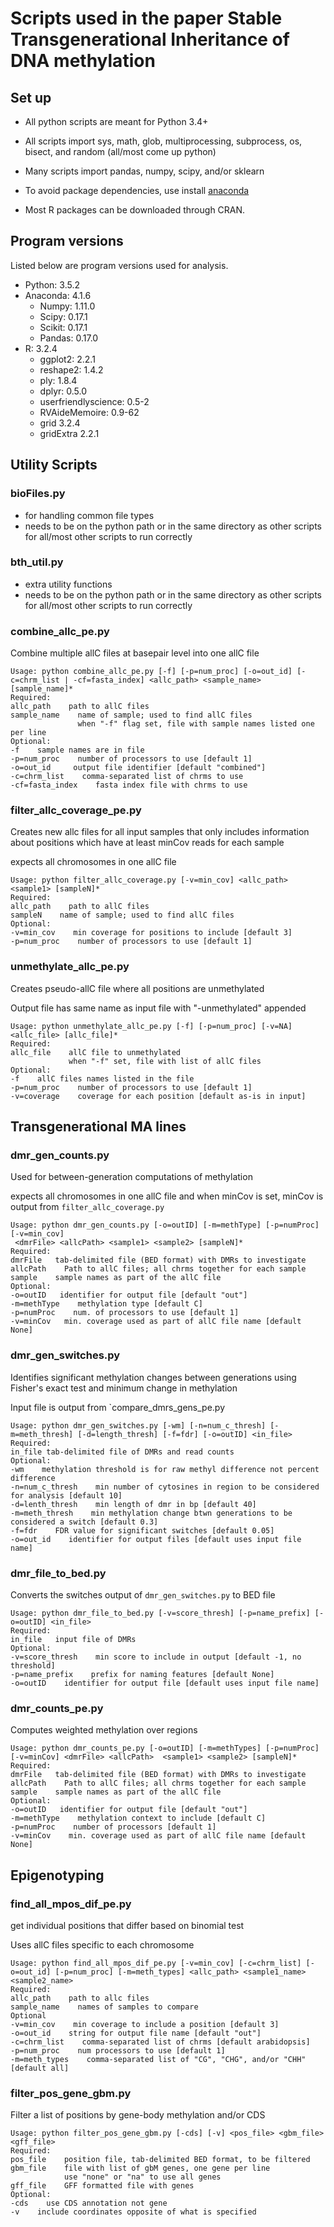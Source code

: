# Scripts used in the paper Stable Transgenerational Inheritance of DNA methylation

## Set up

* All python scripts are meant for Python 3.4+
* All scripts import sys, math, glob, multiprocessing, subprocess, os, bisect, and random (all/most come up python)
* Many scripts import pandas, numpy, scipy, and/or sklearn
* To avoid package dependencies, use install [anaconda](https://www.continuum.io/downloads)

* Most R packages can be downloaded through CRAN.

## Program versions
Listed below are program versions used for analysis.
* Python: 3.5.2
* Anaconda: 4.1.6
	- Numpy: 1.11.0
	- Scipy: 0.17.1
	- Scikit: 0.17.1
	- Pandas: 0.17.0
* R: 3.2.4
	- ggplot2: 2.2.1
	- reshape2: 1.4.2
	- ply: 1.8.4
	- dplyr: 0.5.0
	- userfriendlyscience: 0.5-2
	- RVAideMemoire: 0.9-62
	- grid 3.2.4
	- gridExtra 2.2.1

## Utility Scripts
### bioFiles.py
* for handling common file types
* needs to be on the python path or in the same directory as other scripts for all/most other scripts to run correctly

### bth_util.py
* extra utility functions
* needs to be on the python path or in the same directory as other scripts for all/most other scripts to run correctly

### combine_allc_pe.py
Combine multiple allC files at basepair level into one allC file

```
Usage: python combine_allc_pe.py [-f] [-p=num_proc] [-o=out_id] [-c=chrm_list | -cf=fasta_index] <allc_path> <sample_name> [sample_name]*
Required:
allc_path    path to allC files
sample_name    name of sample; used to find allC files
               when "-f" flag set, file with sample names listed one per line
Optional:
-f    sample names are in file
-p=num_proc    number of processors to use [default 1]
-o=out_id     output file identifier [default "combined"]
-c=chrm_list    comma-separated list of chrms to use
-cf=fasta_index    fasta index file with chrms to use

```

### filter_allc_coverage_pe.py
Creates new allc files for all input samples that only includes information about positions which have at least minCov reads for each sample

expects all chromosomes in one allC file

```
Usage: python filter_allc_coverage.py [-v=min_cov] <allc_path> <sample1> [sampleN]*
Required:
allc_path    path to allC files
sampleN    name of sample; used to find allC files
Optional:
-v=min_cov    min coverage for positions to include [default 3]
-p=num_proc    number of processors to use [default 1]
```

### unmethylate_allc_pe.py
Creates pseudo-allC file where all positions are unmethylated

Output file has same name as input file with "-unmethylated" appended

```
Usage: python unmethylate_allc_pe.py [-f] [-p=num_proc] [-v=NA] <allc_file> [allc_file]*
Required:
allc_file    allC file to unmethylated
             when "-f" set, file with list of allC files
Optional:
-f    allC files names listed in the file
-p=num_proc    number of processors to use [default 1]
-v=coverage    coverage for each position [default as-is in input]
```

## Transgenerational MA lines

### dmr_gen_counts.py
Used for between-generation computations of methylation

expects all chromosomes in one allC file and when minCov is set, minCov is output from `filter_allc_coverage.py`

```
Usage: python dmr_gen_counts.py [-o=outID] [-m=methType] [-p=numProc] [-v=min_cov]
 <dmrFile> <allcPath> <sample1> <sample2> [sampleN]*
Required:
dmrFile   tab-delimited file (BED format) with DMRs to investigate
allcPath    Path to allC files; all chrms together for each sample
sample    sample names as part of the allC file
Optional:
-o=outID   identifier for output file [default "out"]
-m=methType    methylation type [default C]
-p=numProc    num. of processors to use [default 1]
-v=minCov   min. coverage used as part of allC file name [default None]
```

### dmr_gen_switches.py
Identifies significant methylation changes between generations using Fisher's exact test and minimum change in methylation

Input file is output from `compare_dmrs_gens_pe.py

```
Usage: python dmr_gen_switches.py [-wm] [-n=num_c_thresh] [-m=meth_thresh] [-d=length_thresh] [-f=fdr] [-o=outID] <in_file>
Required:
in_file	tab-delimited file of DMRs and read counts
Optional:
-wm    methylation threshold is for raw methyl difference not percent difference
-n=num_c_thresh    min number of cytosines in region to be considered for analysis [default 10]
-d=lenth_thresh    min length of dmr in bp [default 40]
-m=meth_thresh    min methylation change btwn generations to be considered a switch [default 0.3]
-f=fdr    FDR value for significant switches [default 0.05]
-o=out_id    identifier for output files [default uses input file name]

```

### dmr_file_to_bed.py
Converts the switches output of `dmr_gen_switches.py` to BED file

```
Usage: python dmr_file_to_bed.py [-v=score_thresh] [-p=name_prefix] [-o=outID] <in_file>
Required:
in_file   input file of DMRs
Optional:
-v=score_thresh    min score to include in output [default -1, no threshold]
-p=name_prefix    prefix for naming features [default None]
-o=outID    identifier for output file [default uses input file name]
```

### dmr_counts_pe.py
Computes weighted methylation over regions

```
Usage: python dmr_counts_pe.py [-o=outID] [-m=methTypes] [-p=numProc] [-v=minCov] <dmrFile> <allcPath>  <sample1> <sample2> [sampleN]*
Required:
dmrFile   tab-delimited file (BED format) with DMRs to investigate
allcPath    Path to allC files; all chrms together for each sample
sample    sample names as part of the allC file
Optional:
-o=outID   identifier for output file [default "out"]
-m=methType    methylation context to include [default C]
-p=numProc    number of processors [default 1]
-v=minCov    min. coverage used as part of allC file name [default None]

```

## Epigenotyping

### find_all_mpos_dif_pe.py
get individual positions that differ based on binomial test

Uses allC files specific to each chromosome

```
Usage: python find_all_mpos_dif_pe.py [-v=min_cov] [-c=chrm_list] [-o=out_id] [-p=num_proc] [-m=meth_types] <allc_path> <sample1_name> <sample2_name>
Required:
allc_path    path to allc files
sample_name    names of samples to compare
Optional
-v=min_cov    min coverage to include a position [default 3]
-o=out_id    string for output file name [default "out"]
-c=chrm_list    comma-separated list of chrms [default arabidopsis]
-p=num_proc    num processors to use [default 1]
-m=meth_types    comma-separated list of "CG", "CHG", and/or "CHH" [default all]
```

### filter_pos_gene_gbm.py
Filter a list of positions by gene-body methylation and/or CDS

```
Usage: python filter_pos_gene_gbm.py [-cds] [-v] <pos_file> <gbm_file> <gff_file>
Required:
pos_file    position file, tab-delimited BED format, to be filtered
gbm_file    file with list of gbM genes, one gene per line
            use "none" or "na" to use all genes
gff_file    GFF formatted file with genes
Optional:
-cds    use CDS annotation not gene
-v    include coordinates opposite of what is specified

```